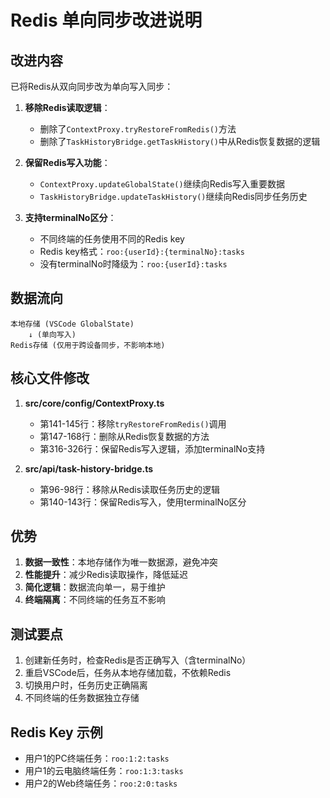 # Redis 单向同步改进说明

## 改进内容

已将Redis从双向同步改为单向写入同步：

1. **移除Redis读取逻辑**：
   - 删除了`ContextProxy.tryRestoreFromRedis()`方法
   - 删除了`TaskHistoryBridge.getTaskHistory()`中从Redis恢复数据的逻辑

2. **保留Redis写入功能**：
   - `ContextProxy.updateGlobalState()`继续向Redis写入重要数据
   - `TaskHistoryBridge.updateTaskHistory()`继续向Redis同步任务历史

3. **支持terminalNo区分**：
   - 不同终端的任务使用不同的Redis key
   - Redis key格式：`roo:{userId}:{terminalNo}:tasks`
   - 没有terminalNo时降级为：`roo:{userId}:tasks`

## 数据流向

```
本地存储 (VSCode GlobalState)
    ↓ (单向写入)
Redis存储 (仅用于跨设备同步，不影响本地)
```

## 核心文件修改

1. **src/core/config/ContextProxy.ts**
   - 第141-145行：移除`tryRestoreFromRedis()`调用
   - 第147-168行：删除从Redis恢复数据的方法
   - 第316-326行：保留Redis写入逻辑，添加terminalNo支持

2. **src/api/task-history-bridge.ts**
   - 第96-98行：移除从Redis读取任务历史的逻辑
   - 第140-143行：保留Redis写入，使用terminalNo区分

## 优势

1. **数据一致性**：本地存储作为唯一数据源，避免冲突
2. **性能提升**：减少Redis读取操作，降低延迟
3. **简化逻辑**：数据流向单一，易于维护
4. **终端隔离**：不同终端的任务互不影响

## 测试要点

1. 创建新任务时，检查Redis是否正确写入（含terminalNo）
2. 重启VSCode后，任务从本地存储加载，不依赖Redis
3. 切换用户时，任务历史正确隔离
4. 不同终端的任务数据独立存储

## Redis Key 示例

- 用户1的PC终端任务：`roo:1:2:tasks`  
- 用户1的云电脑终端任务：`roo:1:3:tasks`
- 用户2的Web终端任务：`roo:2:0:tasks`